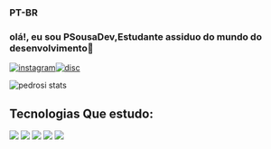 

### **PT-BR**
### **olá!, eu sou PSousaDev,Estudante assiduo do mundo do desenvolvimento**👋

[![instagram](https://img.shields.io/badge/Instagram-E4405F?style=for-the-badge&logo=instagram&logoColor=white)](https://www.instagram.com/_pedro.si/)[![disc](https://img.shields.io/badge/LinkedIn-0077B5?style=for-the-badge&logo=linkedin&logoColor=white)](https://www.linkedin.com/in/pedrosi/)

![pedrosi stats](https://github-readme-stats.vercel.app/api?username=PedroSousa&show_icons=true&theme=dracula)


## Tecnologias Que estudo:
<div style="display: inline-block"><BR\>
 <img src="https://img.shields.io/badge/HTML5-E34F26?style=for-the-badge&logo=html5&logoColor=white">
</div>
<div style="display: inline-block"><BR\>
 <img src="https://img.shields.io/badge/Python-3776AB?style=for-the-badge&logo=python&logoColor=white">
</div>
<div style="display: inline-block"><BR\>
 <img src="https://img.shields.io/badge/CSS3-1572B6?style=for-the-badge&logo=css3&logoColor=white">
</div>
<div style="display: inline-block"><BR\>
 <img src="https://img.shields.io/badge/JavaScript-323330?style=for-the-badge&logo=javascript&logoColor=F7DF1E">
</div>
<div style="display: inline-block"><BR\>
 <img src="https://img.shields.io/badge/React-20232A?style=for-the-badge&logo=react&logoColor=61DAFB">
</div>



